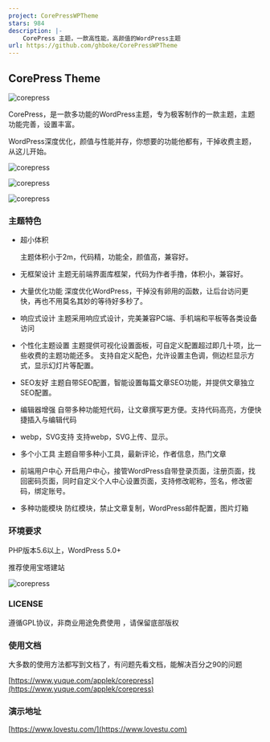 ```yaml
---
project: CorePressWPTheme
stars: 984
description: |-
    CorePress 主题，一款高性能，高颜值的WordPress主题
url: https://github.com/ghboke/CorePressWPTheme
---
```


## CorePress Theme

![corepress](screenshot/corepress4jsbanner.webp)

CorePress，是一款多功能的WordPress主题，专为极客制作的一款主题，主题功能完善，设置丰富。

WordPress深度优化，颜值与性能并存，你想要的功能他都有，干掉收费主题，从这儿开始。

![corepress](screenshot/corepress4js02.webp)

![corepress](screenshot/corepress4js03.webp)

![corepress](screenshot/corepress4js04.webp)

### 主题特色

* 超小体积

  主题体积小于2m，代码精，功能全，颜值高，兼容好。

* 无框架设计
  主题无前端界面库框架，代码为作者手撸，体积小，兼容好。
* 大量优化功能
  深度优化WordPress，干掉没有卵用的函数，让后台访问更快，再也不用莫名其妙的等待好多秒了。
* 响应式设计
  主题采用响应式设计，完美兼容PC端、手机端和平板等各类设备访问

* 个性化主题设置
  主题提供可视化设置面板，可自定义配置超过即几十项，比一些收费的主题功能还多。
  支持自定义配色，允许设置主色调，侧边栏显示方式，显示幻灯片等配置。

* SEO友好
  主题自带SEO配置，智能设置每篇文章SEO功能，并提供文章独立SEO配置。

* 编辑器增强
  自带多种功能短代码，让文章撰写更方便。支持代码高亮，方便快捷插入与编辑代码
*  webp，SVG支持
  支持webp，SVG上传、显示。
*  多个小工具
  主题自带多种小工具，最新评论，作者信息，热门文章
*  前端用户中心
  开启用户中心，接管WordPress自带登录页面，注册页面，找回密码页面，同时自定义个人中心设置页面，支持修改昵称，签名，修改密码，绑定账号。
* 多种功能模块
  防红模块，禁止文章复制，WordPress邮件配置，图片灯箱  

### 环境要求
PHP版本5.6以上，WordPress 5.0+

推荐使用宝塔建站

![corepress](screenshot/corepresstheme.png)

### LICENSE 

遵循GPL协议，非商业用途免费使用 ，请保留底部版权

### 使用文档

大多数的使用方法都写到文档了，有问题先看文档，能解决百分之90的问题

[https://www.yuque.com/applek/corepress](https://www.yuque.com/applek/corepress)

### 演示地址

[https://www.lovestu.com/](https://www.lovestu.com)  


